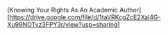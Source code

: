 [Knowing Your Rights As An Academic Author][https://drive.google.com/file/d/1taVRKcgZcE2XaI4G-Xu99NOTvz3FPY3r/view?usp=sharing]

[link]: http://www.google.com/ "Google"
[link]: https://drive.google.com/file/d/1taVRKcgZcE2XaI4G-Xu99NOTvz3FPY3r/view?usp=sharing/ "Knowing Your Rights As An Academic Author"
